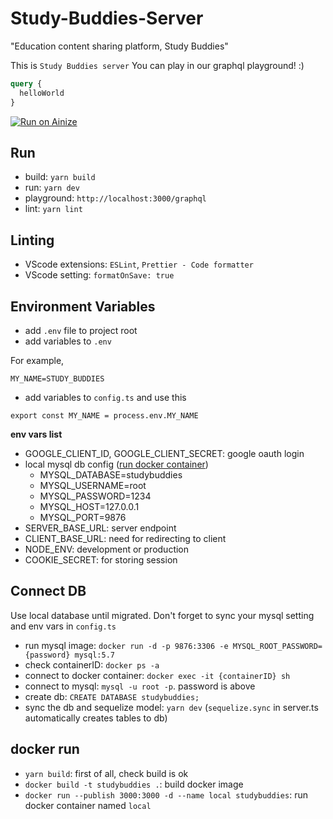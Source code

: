# Study-Buddies-Server

"Education content sharing platform, Study Buddies"

This is `Study Buddies server`
You can play in our graphql playground! :)

```graphql
query {
  helloWorld
}
```

[![Run on Ainize](https://ainize-dev.herokuapp.com/images/run_on_ainize_button.svg)](https://master-study-buddies-server-angelhack-study-buddies.endpoint.dev.ainize.ai/graphql)

## Run

- build: `yarn build`
- run: `yarn dev`
- playground: `http://localhost:3000/graphql`
- lint: `yarn lint`

## Linting

- VScode extensions: `ESLint`, `Prettier - Code formatter`
- VScode setting: `formatOnSave: true`

## Environment Variables

- add `.env` file to project root
- add variables to `.env`

For example,

```
MY_NAME=STUDY_BUDDIES
```

- add variables to `config.ts` and use this

```
export const MY_NAME = process.env.MY_NAME
```

**env vars list**

- GOOGLE_CLIENT_ID, GOOGLE_CLIENT_SECRET: google oauth login
- local mysql db config ([run docker container](#connect-db))
  - MYSQL_DATABASE=studybuddies
  - MYSQL_USERNAME=root
  - MYSQL_PASSWORD=1234
  - MYSQL_HOST=127.0.0.1
  - MYSQL_PORT=9876
- SERVER_BASE_URL: server endpoint
- CLIENT_BASE_URL: need for redirecting to client
- NODE_ENV: development or production
- COOKIE_SECRET: for storing session

## Connect DB

Use local database until migrated.
Don't forget to sync your mysql setting and env vars in `config.ts`

- run mysql image: `docker run -d -p 9876:3306 -e MYSQL_ROOT_PASSWORD={password} mysql:5.7`
- check containerID: `docker ps -a`
- connect to docker container: `docker exec -it {containerID} sh`
- connect to mysql: `mysql -u root -p`. password is above
- create db: `CREATE DATABASE studybuddies;`
- sync the db and sequelize model: `yarn dev` (`sequelize.sync` in server.ts automatically creates tables to db)

## docker run

- `yarn build`: first of all, check build is ok
- `docker build -t studybuddies .`: build docker image
- `docker run --publish 3000:3000 -d --name local studybuddies`: run docker container named `local`
